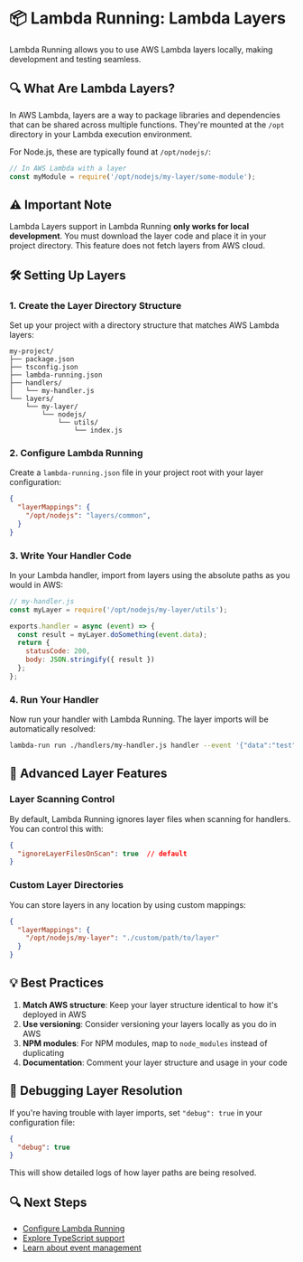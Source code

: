 # 📦 Lambda Running: Lambda Layers

Lambda Running allows you to use AWS Lambda layers locally, making development and testing seamless.

## 🔍 What Are Lambda Layers?

In AWS Lambda, layers are a way to package libraries and dependencies that can be shared across multiple functions. They're mounted at the `/opt` directory in your Lambda execution environment.

For Node.js, these are typically found at `/opt/nodejs/`:

```javascript
// In AWS Lambda with a layer
const myModule = require('/opt/nodejs/my-layer/some-module');
```

## ⚠️ Important Note

Lambda Layers support in Lambda Running **only works for local development**. You must download the layer code and place it in your project directory. This feature does not fetch layers from AWS cloud.

## 🛠️ Setting Up Layers

### 1. Create the Layer Directory Structure

Set up your project with a directory structure that matches AWS Lambda layers:

```
my-project/
├── package.json
├── tsconfig.json
├── lambda-running.json
├── handlers/
│   └── my-handler.js
└── layers/
    └── my-layer/
        └── nodejs/
            └── utils/
                └── index.js
```

### 2. Configure Lambda Running

Create a `lambda-running.json` file in your project root with your layer configuration:

```json
{
  "layerMappings": {
    "/opt/nodejs": "layers/common",
  }
}
```

### 3. Write Your Handler Code

In your Lambda handler, import from layers using the absolute paths as you would in AWS:

```javascript
// my-handler.js
const myLayer = require('/opt/nodejs/my-layer/utils');

exports.handler = async (event) => {
  const result = myLayer.doSomething(event.data);
  return {
    statusCode: 200,
    body: JSON.stringify({ result })
  };
};
```

### 4. Run Your Handler

Now run your handler with Lambda Running. The layer imports will be automatically resolved:

```bash
lambda-run run ./handlers/my-handler.js handler --event '{"data":"test"}'
```

## 🔧 Advanced Layer Features

### Layer Scanning Control

By default, Lambda Running ignores layer files when scanning for handlers. You can control this with:

```json
{
  "ignoreLayerFilesOnScan": true  // default
}
```

### Custom Layer Directories

You can store layers in any location by using custom mappings:

```json
{
  "layerMappings": {
    "/opt/nodejs/my-layer": "./custom/path/to/layer"
  }
}
```

## 💡 Best Practices

1. **Match AWS structure**: Keep your layer structure identical to how it's deployed in AWS
2. **Use versioning**: Consider versioning your layers locally as you do in AWS
3. **NPM modules**: For NPM modules, map to `node_modules` instead of duplicating
4. **Documentation**: Comment your layer structure and usage in your code

## 🔎 Debugging Layer Resolution

If you're having trouble with layer imports, set `"debug": true` in your configuration file:

```json
{
  "debug": true
}
```

This will show detailed logs of how layer paths are being resolved.

## 🔍 Next Steps

- [Configure Lambda Running](../configuration.md)
- [Explore TypeScript support](./typescript.md)
- [Learn about event management](./event-management.md) 